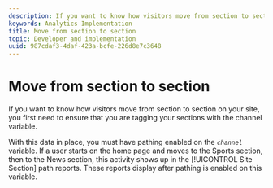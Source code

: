 ```yaml
---
description: If you want to know how visitors move from section to section on your site, you first need to ensure that you are tagging your sections with the channel variable.
keywords: Analytics Implementation
title: Move from section to section
topic: Developer and implementation
uuid: 987cdaf3-4daf-423a-bcfe-226d8e7c3648
---
```


# Move from section to section

If you want to know how visitors move from section to section on your site, you first need to ensure that you are tagging your sections with the channel variable.

With this data in place, you must have pathing enabled on the *`channel`* variable. If a user starts on the home page and moves to the Sports section, then to the News section, this activity shows up in the [!UICONTROL Site Section] path reports. These reports display after pathing is enabled on this variable.
